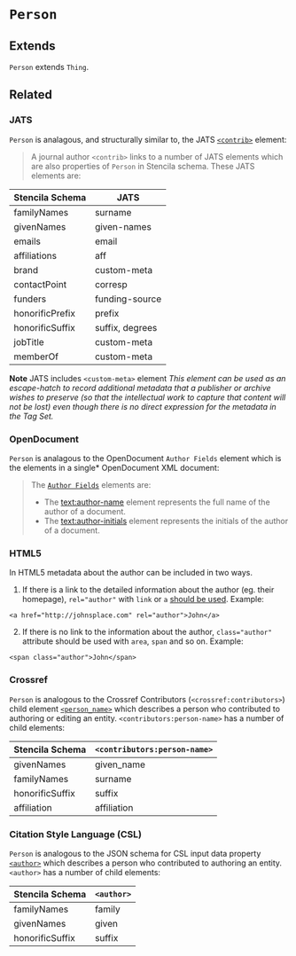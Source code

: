 # `Person`

## Extends

`Person` extends `Thing`.

## Related

### JATS

`Person` is analagous, and structurally similar to, the JATS
[`<contrib>`](https://jats.nlm.nih.gov/archiving/tag-library/1.1/element/contrib.html) element:

> A journal author `<contrib>` links to a number of JATS elements which
> are also properties of `Person` in Stencila schema. These JATS elements are:

| Stencila Schema | JATS            |
|-----------------|-----------------|
| familyNames     | surname         |
| givenNames      | given-names     |
| emails          | email           |
| affiliations    | aff             |
| brand           | custom-meta     |
| contactPoint    | corresp         |
| funders         | funding-source  |
| honorificPrefix | prefix          |
| honorificSuffix | suffix, degrees |
| jobTitle        | custom-meta     |
| memberOf        | custom-meta     |

**Note** JATS includes `<custom-meta>` element
_This element can be used as an escape-hatch to record additional metadata that a publisher or archive wishes to preserve (so that the intellectual work to capture that content will not be lost) even though there is no direct expression for the metadata in the Tag Set._

### OpenDocument

`Person` is analagous to the OpenDocument `Author Fields` element which is the elements in a single* OpenDocument XML document:

> The [`Author Fields`](http://docs.oasis-open.org/office/v1.2/os/OpenDocument-v1.2-os-part1.html#__RefHeading__1415310_253892949) elements are: 
> - The <text:author-name> element represents the full name of the author of a document.
> - The <text:author-initials> element represents the initials of the author of a document.


### HTML5

In HTML5 metadata about the author can be included in two ways.

1. If there is a link to the detailed information about the author (eg. their homepage), `rel="author"` with `link` or `a` [should be used](https://html.spec.whatwg.org/multipage/links.html#link-type-author).
   Example:

```
<a href="http://johnsplace.com" rel="author">John</a>
```

2. If there is no link to the information about the author, `class="author"` attribute should be used with `area`, `span` and so on.
   Example:

```
<span class="author">John</span>
```

### Crossref

`Person` is analogous to the Crossref Contributors (`<crossref:contributors>`) child element 
[`<person_name>`](https://data.crossref.org/reports/help/schema_doc/4.4.0/relations_xsd.html#http___www.crossref.org_relations.xsd_person_name) which describes a person who contributed to authoring or editing an entity. `<contributors:person-name>` has a number of child elements:

| Stencila Schema | `<contributors:person-name>` |
|-----------------|------------------------------|
| givenNames      | given_name                   |
| familyNames     | surname                      |
| honorificSuffix | suffix                       |
| affiliation     | affiliation                  |



### Citation Style Language (CSL)

`Person` is analogous to the JSON schema for CSL input data property [`<author>`](https://raw.githubusercontent.com/citation-style-language/schema/master/csl-data.json) which describes a person who contributed to authoring an entity. `<author>` has a number of child elements:

| Stencila Schema | `<author>` |
|-----------------|------------|
| familyNames     | family     |
| givenNames      | given      |
| honorificSuffix | suffix     |
